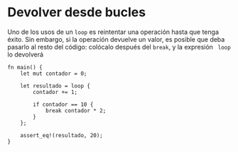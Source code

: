 # Devolver desde bucles

Uno de los usos de un `loop` es reintentar una operación hasta que tenga éxito.
Sin embargo, si la operación devuelve un valor, es posible que deba pasarlo al
resto del código: colócalo después del `break`, y la expresión ` loop` lo
devolverá

```rust,editable
fn main() {
    let mut contador = 0;

    let resultado = loop {
        contador += 1;

        if contador == 10 {
            break contador * 2;
        }
    };

    assert_eq!(resultado, 20);
}
```
